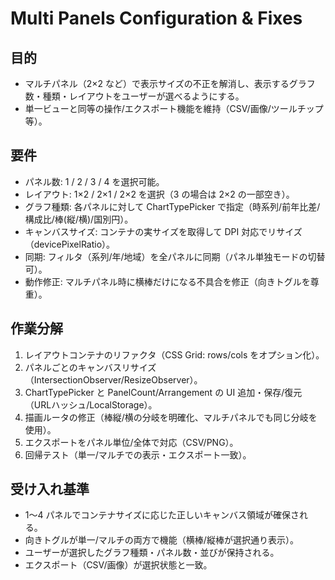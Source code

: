 # Multi Panels Configuration & Fixes

## 目的
- マルチパネル（2×2 など）で表示サイズの不正を解消し、表示するグラフ数・種類・レイアウトをユーザーが選べるようにする。
- 単一ビューと同等の操作/エクスポート機能を維持（CSV/画像/ツールチップ等）。

## 要件
- パネル数: 1 / 2 / 3 / 4 を選択可能。
- レイアウト: 1×2 / 2×1 / 2×2 を選択（3 の場合は 2×2 の一部空き）。
- グラフ種類: 各パネルに対して ChartTypePicker で指定（時系列/前年比差/構成比/棒(縦/横)/国別円）。
- キャンバスサイズ: コンテナの実サイズを取得して DPI 対応でリサイズ（devicePixelRatio）。
- 同期: フィルタ（系列/年/地域）を全パネルに同期（パネル単独モードの切替可）。
- 動作修正: マルチパネル時に横棒だけになる不具合を修正（向きトグルを尊重）。

## 作業分解
1. レイアウトコンテナのリファクタ（CSS Grid: rows/cols をオプション化）。
2. パネルごとのキャンバスリサイズ（IntersectionObserver/ResizeObserver）。
3. ChartTypePicker と PanelCount/Arrangement の UI 追加・保存/復元（URLハッシュ/LocalStorage）。
4. 描画ルータの修正（棒縦/横の分岐を明確化、マルチパネルでも同じ分岐を使用）。
5. エクスポートをパネル単位/全体で対応（CSV/PNG）。
6. 回帰テスト（単一/マルチでの表示・エクスポート一致）。

## 受け入れ基準
- 1〜4 パネルでコンテナサイズに応じた正しいキャンバス領域が確保される。
- 向きトグルが単一/マルチの両方で機能（横棒/縦棒が選択通り表示）。
- ユーザーが選択したグラフ種類・パネル数・並びが保持される。
- エクスポート（CSV/画像）が選択状態と一致。
